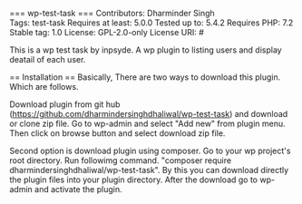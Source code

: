 === wp-test-task ===
Contributors: Dharminder Singh <br>
Tags: test-task
Requires at least: 5.0.0
Tested up to: 5.4.2
Requires PHP: 7.2
Stable tag: 1.0
License: GPL-2.0-only
License URI: #

This is a wp test task by inpsyde. A wp plugin to listing users and display deatail of each user.

== Installation ==
Basically, There are two ways to download this plugin. Which are follows.

Download plugin from git hub (https://github.com/dharmindersinghdhaliwal/wp-test-task)  and download or clone zip file.
Go to wp-admin and select "Add new" from plugin menu.
Then click on browse button and select download zip file.

Second option is download plugin using composer.
Go to your wp project's root directory.
Run followimg command. "composer require dharmindersinghdhaliwal/wp-test-task".
By this you can download directly the plugin files into your plugin directory.
After the download go to wp-admin and activate the plugin.
